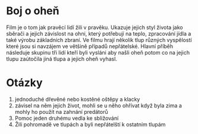 # Boj o oheň

Film je o tom jak pravěcí lidí žili v pravěku. Ukazuje jejich styl života jako sběrači a jejich závislost na ohni, který potřebují na teplo, zpracování jídla a také výrobu základních zbraní. Ve filmu hrají několik tlup různých vyspělostí které jsou si navzájem ve většině případů nepřátelské. Hlavní příběh následuje skupinu tři lidí kteří byli vysláni aby našli oheň potom co na jejich tlupu zaútočila jiná tlupa a jejich oheň vyhasl.

# Otázky

1. jednoduché dřevěné nebo kostěné oštěpy a klacky
2. závisel na něm jejich život, mohli se u něho ohřívat když byla zima a mohly ho použít na zahnání predátorů
3. Pomoc jeden druhému vedla ke sbližování
4. Žili pohromadě ve tlupách a byli nepřátelští k ostatním tlupám